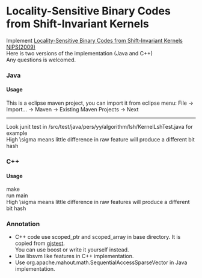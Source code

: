 # Locality-Sensitive Binary Codes from Shift-Invariant Kernels
Implement [Locality-Sensitive Binary Codes from Shift-Invariant Kernels NIPS(2009)](http://www.robots.ox.ac.uk/~vgg/rg/papers/binarycodes.pdf)  
Here is two versions of the implementation (Java and C++)  
Any questions is welcomed.    

### Java
#### Usage
This is a eclipse maven project, you can import it from eclipse menu:
File -> Import... -> Maven -> Existing Maven Projects -> Next  

----
Look junit test in /src/test/java/pers/yy/algorithm/lsh/KernelLshTest.java for example  
High \sigma means little difference in raw feature will produce a different bit hash

### C++
#### Usage
make  
run main  
High \sigma means little difference in raw features will produce a different bit hash
### Annotation
 - C++ code use scoped_ptr and scoped_array in base directory.
It is copied from [gjstest](https://github.com/google/gjstest/tree/master/base).  
You can use boost or write it yourself instead.
 - Use libsvm like features in C++ implementation.
 - Use org.apache.mahout.math.SequentialAccessSparseVector in Java implementation.

